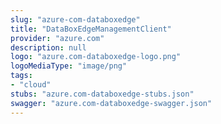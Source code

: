 ```yaml
---
slug: "azure-com-databoxedge"
title: "DataBoxEdgeManagementClient"
provider: "azure.com"
description: null
logo: "azure.com-databoxedge-logo.png"
logoMediaType: "image/png"
tags:
- "cloud"
stubs: "azure.com-databoxedge-stubs.json"
swagger: "azure.com-databoxedge-swagger.json"
---
```


